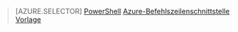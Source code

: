> [AZURE.SELECTOR]
[PowerShell](virtual-network-deploy-multinic-arm-ps.md)
[Azure-Befehlszeilenschnittstelle](virtual-network-deploy-multinic-arm-cli.md)
[Vorlage](virtual-network-deploy-multinic-arm-template.md)


